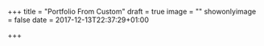 +++
title = "Portfolio From Custom"
draft = true
image = ""
showonlyimage = false
date = 2017-12-13T22:37:29+01:00

+++
